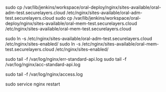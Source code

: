 sudo cp /var/lib/jenkins/workspace/oral-deploy/nginx/sites-available/oral-adm-test.securelayers.cloud /etc/nginx/sites-available/oral-adm-test.securelayers.cloud
sudo cp /var/lib/jenkins/workspace/oral-deploy/nginx/sites-available/oral-mem-test.securelayers.cloud /etc/nginx/sites-available/oral-mem-test.securelayers.cloud

sudo ln -s /etc/nginx/sites-available/oral-adm-test.securelayers.cloud /etc/nginx/sites-enabled/
sudo ln -s /etc/nginx/sites-available/oral-mem-test.securelayers.cloud /etc/nginx/sites-enabled/

sudo tail -f /var/log/nginx/err-standard-api.log
sudo tail -f /var/log/nginx/acc-standard-api.log

sudo tail -f /var/log/nginx/access.log

sudo service nginx restart
